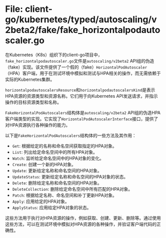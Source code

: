 # File: client-go/kubernetes/typed/autoscaling/v2beta2/fake/fake_horizontalpodautoscaler.go

在Kubernetes（K8s）组织下的client-go项目中，`fake_horizontalpodautoscaler.go`文件是`autoscaling/v2beta2` API组的伪造（fake）实现。该文件提供了一个假的（fake）`HorizontalPodAutoscaler`（HPA）客户端，用于在测试环境中模拟和测试与HPA相关的操作，而无需依赖于实际的Kubernetes集群。

`horizontalpodautoscalersResource`和`horizontalpodautoscalersKind`是表示HPA资源的资源类型和资源名称。它们用于向Kubernetes API发送请求，并指示操作的目标资源类型和名称。

`FakeHorizontalPodAutoscalers`结构体是`autoscaling/v2beta2` API组的伪造HPA客户端类型的实现。它实现了`HorizontalPodAutoscalerInterface`接口，提供了对HPA资源执行各种操作的能力。

以下是`FakeHorizontalPodAutoscalers`结构体的一些方法及其作用：

- `Get`: 根据给定的名称和命名空间获取指定的HPA对象。
- `List`: 列出给定命名空间中的所有HPA对象。
- `Watch`: 监听给定命名空间中的HPA对象的变化。
- `Create`: 创建一个新的HPA对象。
- `Update`: 更新给定名称和命名空间的HPA对象。
- `UpdateStatus`: 更新给定名称和命名空间的HPA对象的状态。
- `Delete`: 删除给定名称和命名空间的HPA对象。
- `DeleteCollection`: 删除给定命名空间中所有匹配的HPA对象。
- `Patch`: 根据给定名称、命名空间和补丁更新HPA对象。
- `Apply`: 应用给定的HPA对象。
- `ApplyStatus`: 应用给定HPA对象的状态。

这些方法用于执行对HPA资源的操作，例如获取、创建、更新、删除等。通过使用这些方法，可以在测试环境中模拟对HPA资源的各种操作，并验证客户端代码的正确性。


